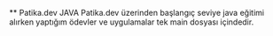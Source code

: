 ** Patika.dev JAVA
Patika.dev üzerinden başlangıç seviye java eğitimi alırken yaptığım ödevler ve uygulamalar tek main dosyası içindedir.
